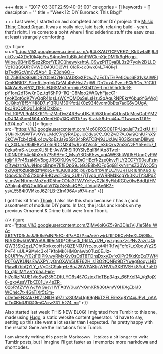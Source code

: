 +++
date = "2017-03-30T22:59:40-05:00"
categories = []
keywords = []
description = ""
title = "Week 12: DIY Eurorack, This Blog!"

+++
Last week, I started on and completed another DIY project: the [Music Thing Chord Organ](https://medium.com/music-thing-modular-notes/chord-organ-the-easiest-way-to-get-simple-chords-from-a-modular-synth-2f48684fdb9a). It was a really nice, laid back, relaxing build - yeah, that's right, I've come to a point where I find soldering stuff (the easy ones, at least) strangely comforting.

{{< figure src="https://lh3.googleusercontent.com/g94izXAU7fOFVKKZi_KkXwbdEj9JIukGvb4XDe1Ok4joFqzS4noAwTuBtkJohPWCkmXjeDMffk9qHcgp-WIbev9B4rj9fSez2RcefYE9CQhewykehtA_C9wzPjTCyaBL3z2t7yqIv2BILLDYz1GQSSUR17vWDOA3UOj3W1-0IdRxec3wx8M_748kg1-lzTvdXGcVmCy5Ab4_B-Z3dnGO--GL7516DsS6s9lDR2ObeO7Hg0AU9SyXPzvJZylEsTaT7ePefiOuc6F31vkAIWFICmKhBKIZ_SilrnftUqgljokGcWL4b5HgJZzjWLlQb2uxAtPyo_tFGk9Qs_70CKfk4kWc8vyPi12_t1EtsIEQ6SMn3m-mijuPX0412w-Lmzh0hr5fk-B-pY1om2d13wXnCz_tq5ShP9-1fQ-C8Mqo2WtQyhFjacC1-tVoKXqt6dK7VvQgR41qsLsWCYQMQaSeLsHzuSqAquRNPEkrV6bupY6vWg1CJQKpY8f5Yi4Ii8D7_n13RUMS9KfotjJK0z9346vqm0bDts7adG5yQUgA-bxJRxQQhGgZJqRl4DtklSg-PcL1OPVL9qMSZK1YmZMcDwZ4RBwuUKJAlAi8UnnhiQUnsDqMcsOaDYM2pDJfMaSne4R64mYMefH0p1SQnRTh2nvjKrakrkRd-ud4aJT1ww=w1299-h974-no" >}}
{{< figure src="https://lh3.googleusercontent.com/4x60iRXSC8FPrUqqJeF7z3xtlU_tH3UkiOkQ9WTVvOYuUMdC7rgSRADpuicCdypCC_QOZwD7A_0mSQhlUFhXS3kCVvTcb4zINLx4cwRqEzJs9q59r34oRATCByj9JUxUwjR03iSqramDIiKwdm_X0GJx795RE8v1J76nRDDM24fwRzgOVsc5f_e3bQrw2m3nVzFYhEedc7_f0zku6mS-vLogoXU5I-E-AvW3hSiR9YSlyBqlRMiAq8TweI-hI0NNDPb4ef4bXgA7P59BFqC_MvaYBO5K5vs_uqiAWE3hlWjf15FUnqOyPWtgijr1UPr45zaN9V5pgURSOKLKwKCEuOHBcfN2ze0kvyFILY2CC7Y90euFztndTtwdzrrGAJ9HpqclBhpV7EfBQpS9JbG3E8b4OFg5g981kvNrmsZ30WoO5hxZKyjef6zBRjfIqzfMq6SP4EiQCaBdcIjbu7bISnYpVmEC7KURTER18hhXNo_8OqovCIoZh57tSbnFRHQwdTC9u_3Uhz7jTyob_nWRRMdKcgYkGKU1Y3JPdZsLm7wfNtVmcMoZpdI05hmOOfa3TWVYeFzyC2kI8yFkbRG0zOIwBddLjfHVA7hkg4pjRQ2ndIGrxjIW7QtOXMsdQP0_rLVcqji8e6K2-ysV_5584i0VMkoJ6ZPLB-ZIrv196A=s974-no" >}}

I got this kit from [Thonk](http://thonk.co.uk). I also like this shop because it has a good assortment of modular DIY parts. In fact, the jacks and knobs on my previous Ornament & Crime build were from Thonk.

{{< figure src="https://lh3.googleusercontent.com/ZjMv0oKvZ5x9n3Dle2VjJ1e5Me_WA-8B1PrT0fkJeJUlh8oYsINPkfGn4PzA08PxaAnVzwjrLRIPDECyMmXLQj0l6u-NlAXOlwk0iV6VpA9JR9nNOPjO9se0i_fRittA_d2H_gszygsoZzsPNv2azdUQiQW33Sb2gzL7OhtRbfkxcoHs5QZEN0UYrcJouot4HRtFwjFcfo7LcXbouVz2SPvF4_uULA9Mylc3x4FKfpMk0HMQnhwb0Tux0EJiz-bCUi7lfwJY02tF6IPKuwyRMxlGvOsOdT8TDnsDxxyZvfxOiPr3fXxKqEq17Wf4P0T6WKUNsI7aAXPYLyOnOXWn5UEF62H_s1BO2tQNFs9D7YwegGoqvLHDRjawR7bbQYLY_rVyC6C9akgvlzBoJ26WPAKIjuWHV0a3XB1VSHk8YoL2uEDto_djUllMYv7nYpaaJ-pp-hj7oRizPAUE1MoSwj385GDftUYC6s467GzjoxTioTBp34qx_66FXeR4_Vg9ojX8-gxoAssVTbKZ01Uv_4sZR-82bRMZVWWJfWQaavHVFXQW6usVNGmXRN86tAmWGHiXgEbIJ3-WChdc7t-4GnTiXr5t3m-oDefmEN3AkXHfZsNILHg97zbzS0MoUg69gNbT2ELEReXq8Yf4xjJPyL_pAAxlTp0KidURQS9mGA=w731-h974-no" >}}

Also started last week: THIS NEW BLOG! I migrated from Tumblr to this one, made using [Hugo](http://gohugo.io), a static website content generator. I'd have to say, setting up this site went a lot easier than I expected. I'm pretty happy with the results! Gone are the limitations from Tumblr.

I am already writing this post in Markdown - it takes a bit longer to write Tumblr posts, but I imagine I'll get faster as I memorize more markdown and shortcodes.

